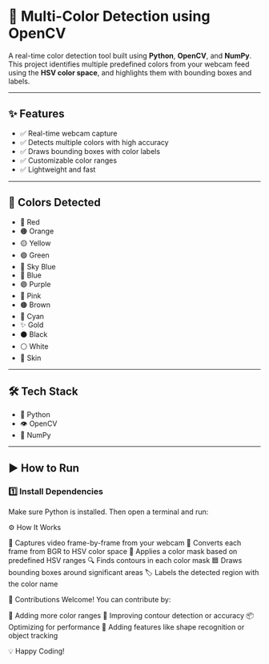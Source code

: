  # 🎨 Multi-Color Detection using OpenCV

A real-time color detection tool built using **Python**, **OpenCV**, and **NumPy**. This project identifies multiple predefined colors from your webcam feed using the **HSV color space**, and highlights them with bounding boxes and labels.

---

## ✨ Features

- ✅ Real-time webcam capture  
- ✅ Detects multiple colors with high accuracy  
- ✅ Draws bounding boxes with color labels  
- ✅ Customizable color ranges  
- ✅ Lightweight and fast

---

## 🎯 Colors Detected

- 🔴 Red  
- 🟠 Orange  
- 🟡 Yellow  
- 🟢 Green  
- 🌌 Sky Blue  
- 🔵 Blue  
- 🟣 Purple  
- 🌸 Pink  
- 🟤 Brown  
- 🌊 Cyan  
- ✨ Gold  
- ⚫ Black  
- ⚪ White  
- 🤎 Skin

---

## 🛠 Tech Stack

- 🐍 Python  
- 👁 OpenCV  
- 🔣 NumPy

---

## ▶️ How to Run

### 1️⃣ Install Dependencies
Make sure Python is installed. Then open a terminal and run:

 ⚙️ How It Works
 
📸 Captures video frame-by-frame from your webcam
🌈 Converts each frame from BGR to HSV color space
🧪 Applies a color mask based on predefined HSV ranges
🔍 Finds contours in each color mask
🟦 Draws bounding boxes around significant areas
🏷 Labels the detected region with the color name


🤝 Contributions Welcome!
You can contribute by:

🎨 Adding more color ranges
📐 Improving contour detection or accuracy
📦 Optimizing for performance
🧠 Adding features like shape recognition or object tracking

💡 Happy Coding!


